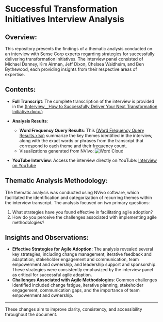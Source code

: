 # Successful Transformation Initiatives Interview Analysis

## Overview:
This repository presents the findings of a thematic analysis conducted on an interview with Sense Corp experts regarding strategies for successfully delivering transformation initiatives. The interview panel consisted of Michael Danney, Kim Airman, Jeff Dixon, Chelsea Waldheim, and Ben Bythewood, each providing insights from their respective areas of expertise.

## Contents:
- **Full Transcript**: The complete transcription of the interview is provided in the [(Interview__How to Successfully Deliver Your Next Transformation Initiative.docx.)](https://github.com/adnanthedataanalyst/NVivo_Successful-Transformation-Initiatives-Interview-Analysis/blob/main/Interview__How%20to%20Successfully%20Deliver%20Your%20Next%20Transformation%20Initiative.docx)
- **Analysis Results**: 
  - **Word Frequency Query Results**: This [(Word Frequency Query Results.xlsx)](https://github.com/adnanthedataanalyst/NVivo_Successful-Transformation-Initiatives-Interview-Analysis/blob/main/Word%20Frequency%20Query%20Results.xlsx) summarize the key themes identified in the interview, along with the exact words or phrases from the transcript that correspond to each theme and their frequency count.
  - Visualizations generated from NVivo:
      ![Word Cloud](https://github.com/adnanthedataanalyst/NVivo_Successful-Transformation-Initiatives-Interview-Analysis/assets/152249280/b442b185-ae3f-4ed9-aabd-e9f65df6bdd2)

- **YouTube Interview**: Access the interview directly on YouTube: [Interview on YouTube](https://youtu.be/Kz5aoqhhc3k?si=X1w_k81-4hulHClD)

## Thematic Analysis Methodology:
The thematic analysis was conducted using NVivo software, which facilitated the identification and categorization of recurring themes within the interview transcript. The analysis focused on two primary questions:
1. What strategies have you found effective in facilitating agile adoption?
2. How do you perceive the challenges associated with implementing agile methodologies?

## Insights and Observations:
- **Effective Strategies for Agile Adoption**: The analysis revealed several key strategies, including change management, iterative feedback and adaptation, stakeholder engagement and communication, team empowerment and ownership, and leadership support and sponsorship. These strategies were consistently emphasized by the interview panel as critical for successful agile adoption.
- **Challenges Associated with Agile Methodologies**: Common challenges identified included change fatigue, iterative planning, stakeholder engagement, communication gaps, and the importance of team empowerment and ownership.

---

These changes aim to improve clarity, consistency, and accessibility throughout the document.
